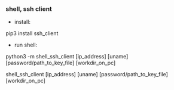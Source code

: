 ### shell, ssh client
- install:

pip3 install ssh_client

- run shell:

python3 -m shell_ssh_client [ip_address] [uname] [password/path_to_key_file] [workdir_on_pc]

shell_ssh_client [ip_address] [uname] [password/path_to_key_file] [workdir_on_pc]